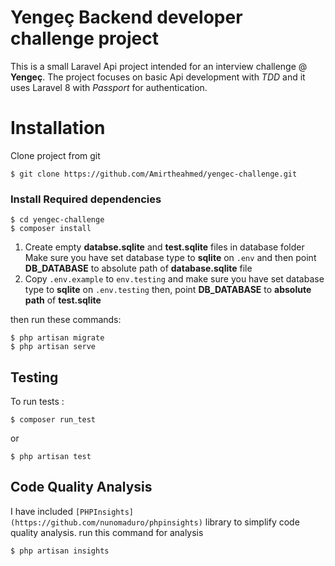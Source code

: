 # Yengeç Backend developer challenge project

This is a small Laravel Api project intended for an interview challenge @ **Yengeç**. The project focuses on basic Api development with *TDD* and it uses Laravel 8 with *Passport* for authentication.

# Installation
Clone project from git

    $ git clone https://github.com/Amirtheahmed/yengec-challenge.git
### Install Required dependencies

    $ cd yengec-challenge
    $ composer install

1. Create empty **databse.sqlite** and **test.sqlite** files in database folder
   Make sure you have set database type to **sqlite** on `.env`  and then point **DB_DATABASE** to absolute path of **database.sqlite** file
2. Copy `.env.example` to `env.testing` and make sure you have set database type to **sqlite** on `.env.testing` then, point **DB_DATABASE** to **absolute path** of **test.sqlite**

then run these commands:

    $ php artisan migrate
    $ php artisan serve

## Testing
To run tests :

    $ composer run_test
or

    $ php artisan test
## Code Quality Analysis
I have included `[PHPInsights](https://github.com/nunomaduro/phpinsights)` library to simplify code quality analysis. run this command for analysis

    $ php artisan insights
